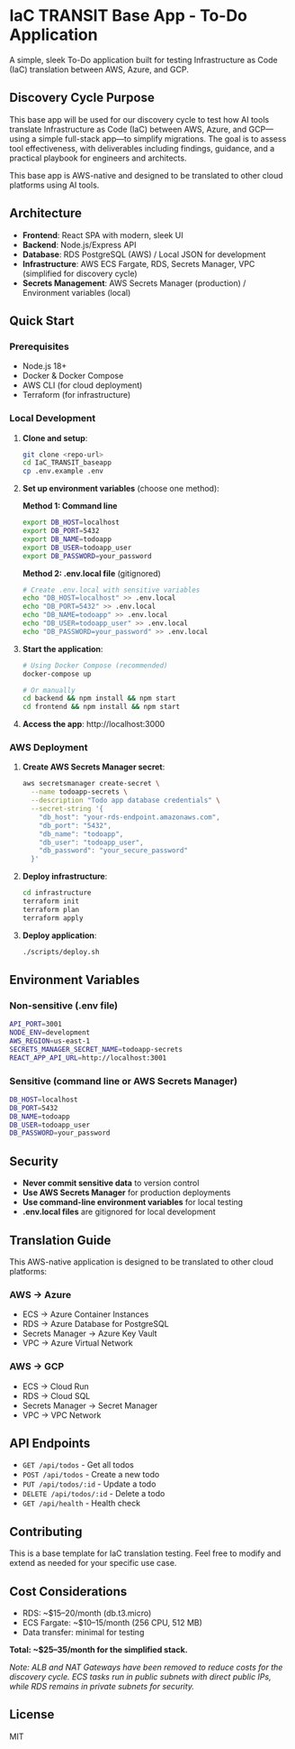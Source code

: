 # IaC TRANSIT Base App - To-Do Application

A simple, sleek To-Do application built for testing Infrastructure as Code (IaC) translation between AWS, Azure, and GCP. 

## Discovery Cycle Purpose

This base app will be used for our discovery cycle to test how AI tools translate Infrastructure as Code (IaC) between AWS, Azure, and GCP—using a simple full-stack app—to simplify migrations. The goal is to assess tool effectiveness, with deliverables including findings, guidance, and a practical playbook for engineers and architects.

This base app is AWS-native and designed to be translated to other cloud platforms using AI tools.

## Architecture

- **Frontend**: React SPA with modern, sleek UI
- **Backend**: Node.js/Express API
- **Database**: RDS PostgreSQL (AWS) / Local JSON for development
- **Infrastructure**: AWS ECS Fargate, RDS, Secrets Manager, VPC (simplified for discovery cycle)
- **Secrets Management**: AWS Secrets Manager (production) / Environment variables (local)

## Quick Start

### Prerequisites

- Node.js 18+
- Docker & Docker Compose
- AWS CLI (for cloud deployment)
- Terraform (for infrastructure)

### Local Development

1. **Clone and setup**:
   ```bash
   git clone <repo-url>
   cd IaC_TRANSIT_baseapp
   cp .env.example .env
   ```

2. **Set up environment variables** (choose one method):

   **Method 1: Command line**
   ```bash
   export DB_HOST=localhost
   export DB_PORT=5432
   export DB_NAME=todoapp
   export DB_USER=todoapp_user
   export DB_PASSWORD=your_password
   ```

   **Method 2: .env.local file** (gitignored)
   ```bash
   # Create .env.local with sensitive variables
   echo "DB_HOST=localhost" >> .env.local
   echo "DB_PORT=5432" >> .env.local
   echo "DB_NAME=todoapp" >> .env.local
   echo "DB_USER=todoapp_user" >> .env.local
   echo "DB_PASSWORD=your_password" >> .env.local
   ```

3. **Start the application**:
   ```bash
   # Using Docker Compose (recommended)
   docker-compose up

   # Or manually
   cd backend && npm install && npm start
   cd frontend && npm install && npm start
   ```

4. **Access the app**: http://localhost:3000

### AWS Deployment

1. **Create AWS Secrets Manager secret**:
   ```bash
   aws secretsmanager create-secret \
     --name todoapp-secrets \
     --description "Todo app database credentials" \
     --secret-string '{
       "db_host": "your-rds-endpoint.amazonaws.com",
       "db_port": "5432",
       "db_name": "todoapp",
       "db_user": "todoapp_user",
       "db_password": "your_secure_password"
     }'
   ```

2. **Deploy infrastructure**:
   ```bash
   cd infrastructure
   terraform init
   terraform plan
   terraform apply
   ```

3. **Deploy application**:
   ```bash
   ./scripts/deploy.sh
   ```

## Environment Variables

### Non-sensitive (.env file)
```bash
API_PORT=3001
NODE_ENV=development
AWS_REGION=us-east-1
SECRETS_MANAGER_SECRET_NAME=todoapp-secrets
REACT_APP_API_URL=http://localhost:3001
```

### Sensitive (command line or AWS Secrets Manager)
```bash
DB_HOST=localhost
DB_PORT=5432
DB_NAME=todoapp
DB_USER=todoapp_user
DB_PASSWORD=your_password
```

## Security

- **Never commit sensitive data** to version control
- **Use AWS Secrets Manager** for production deployments
- **Use command-line environment variables** for local testing
- **.env.local files** are gitignored for local development

## Translation Guide

This AWS-native application is designed to be translated to other cloud platforms:

### AWS → Azure
- ECS → Azure Container Instances
- RDS → Azure Database for PostgreSQL
- Secrets Manager → Azure Key Vault
- VPC → Azure Virtual Network

### AWS → GCP
- ECS → Cloud Run
- RDS → Cloud SQL
- Secrets Manager → Secret Manager
- VPC → VPC Network

## API Endpoints

- `GET /api/todos` - Get all todos
- `POST /api/todos` - Create a new todo
- `PUT /api/todos/:id` - Update a todo
- `DELETE /api/todos/:id` - Delete a todo
- `GET /api/health` - Health check

## Contributing

This is a base template for IaC translation testing. Feel free to modify and extend as needed for your specific use case.

## Cost Considerations

- RDS: ~$15–20/month (db.t3.micro)
- ECS Fargate: ~$10–15/month (256 CPU, 512 MB)
- Data transfer: minimal for testing

**Total: ~$25–35/month for the simplified stack.**

*Note: ALB and NAT Gateways have been removed to reduce costs for the discovery cycle. ECS tasks run in public subnets with direct public IPs, while RDS remains in private subnets for security.*

## License

MIT
